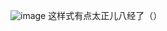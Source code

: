 ![image](https://github.com/Mengbooo/OchatDemo/assets/143786942/211cbb71-10ad-48d5-88c2-3f36f48db139)
这样式有点太正儿八经了（）
